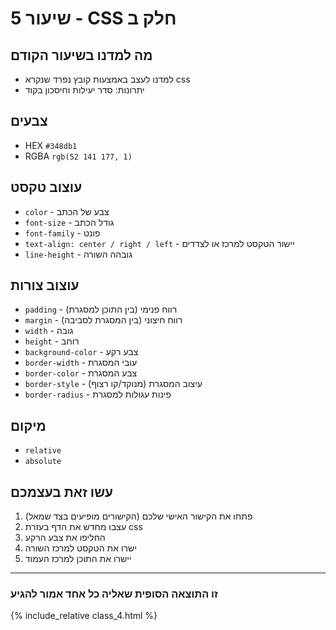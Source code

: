 # שיעור 5 - CSS חלק ב

## מה למדנו בשיעור הקודם
- למדנו לעצב באמצעות קובץ נפרד שנקרא css
- יתרונות: סדר יעילות וחיסכון בקוד

## צבעים
- HEX `#348db1`
- RGBA `rgb(52 141 177, 1)`

## עוצוב טקסט
- `color` - צבע של הכתב
- `font-size` - גודל הכתב
- `font-family` - פונט
- `text-align: center / right / left` - יישור הטקסט למרכז או לצדדים
- `line-height` - גובהה השורה

## עוצוב צורות
- `padding` - רווח פנימי (בין התוכן למסגרת)
- `margin` - רווח חיצוני (בין המסגרת לסביבה)
- `width` - גובה
- `height` - רוחב
- `background-color` - צבע רקע
- `border-width` - עובי המסגרת
- `border-color` - צבע המסגרת
- `border-style` - עיצוב המסגרת (מנוקד/קו רצוף)
- `border-radius` - פינות עגולות למסגרת
 
## מיקום
- `relative`
- `absolute`

## עשו זאת בעצמכם
1. (הקישורים מופיעים בצד שמאל) פתחו את הקישור האישי שלכם
2. עצבו מחדש את הדף בעזרת css
3. החליפו את צבע הרקע
4. ישרו את הטקסט למרכז השורה
5. יישרו את התוכן למרכז העמוד

------
### זו התוצאה הסופית שאליה כל אחד אמור להגיע
{% include_relative class_4.html %}
